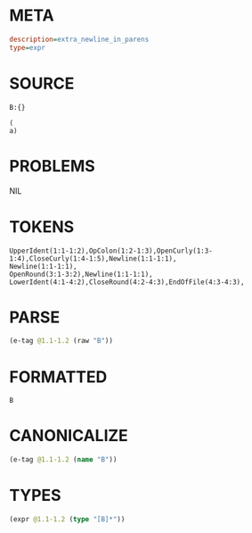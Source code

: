 # META
~~~ini
description=extra_newline_in_parens
type=expr
~~~
# SOURCE
~~~roc
B:{}

(
a)
~~~
# PROBLEMS
NIL
# TOKENS
~~~zig
UpperIdent(1:1-1:2),OpColon(1:2-1:3),OpenCurly(1:3-1:4),CloseCurly(1:4-1:5),Newline(1:1-1:1),
Newline(1:1-1:1),
OpenRound(3:1-3:2),Newline(1:1-1:1),
LowerIdent(4:1-4:2),CloseRound(4:2-4:3),EndOfFile(4:3-4:3),
~~~
# PARSE
~~~clojure
(e-tag @1.1-1.2 (raw "B"))
~~~
# FORMATTED
~~~roc
B
~~~
# CANONICALIZE
~~~clojure
(e-tag @1.1-1.2 (name "B"))
~~~
# TYPES
~~~clojure
(expr @1.1-1.2 (type "[B]*"))
~~~
